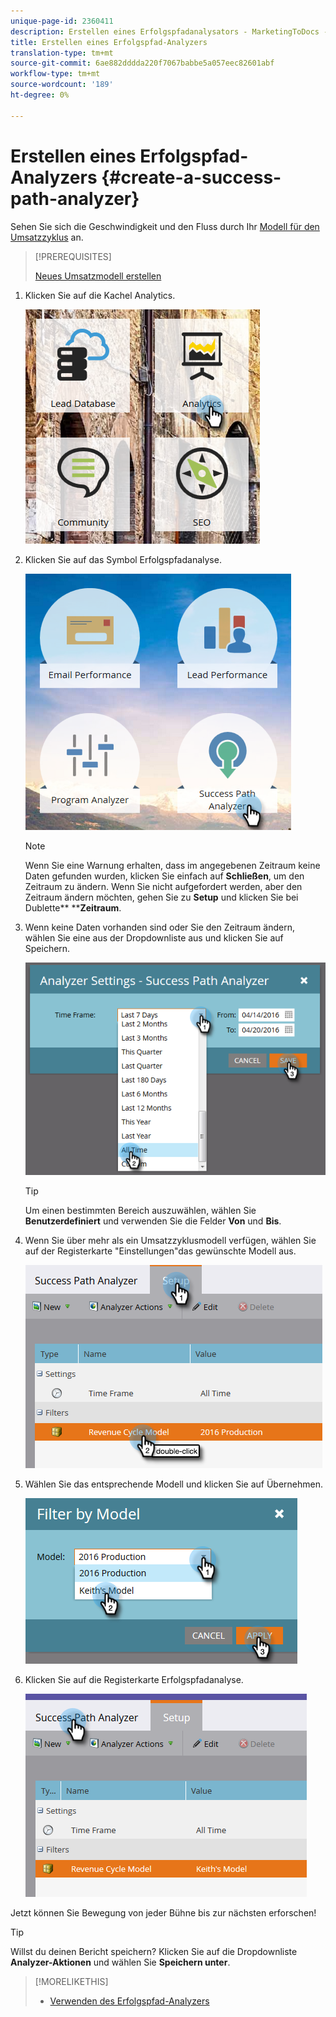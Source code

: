 ```yaml
---
unique-page-id: 2360411
description: Erstellen eines Erfolgspfadanalysators - MarketingToDocs - Produktdokumentation
title: Erstellen eines Erfolgspfad-Analyzers
translation-type: tm+mt
source-git-commit: 6ae882dddda220f7067babbe5a057eec82601abf
workflow-type: tm+mt
source-wordcount: '189'
ht-degree: 0%

---
```



# Erstellen eines Erfolgspfad-Analyzers {#create-a-success-path-analyzer}

Sehen Sie sich die Geschwindigkeit und den Fluss durch Ihr [Modell für den Umsatzzyklus](https://docs.marketo.com/display/docs/revenue+cycle+analytics) an.

>[!PREREQUISITES]
>
>[Neues Umsatzmodell erstellen](create-a-new-revenue-model.md)

1. Klicken Sie auf die Kachel Analytics.

   ![](assets/one.png)

1. Klicken Sie auf das Symbol Erfolgspfadanalyse.

   ![](assets/two.png)

   >[!NOTE]
   >
   >Wenn Sie eine Warnung erhalten, dass im angegebenen Zeitraum keine Daten gefunden wurden, klicken Sie einfach auf **Schließen**, um den Zeitraum zu ändern. Wenn Sie nicht aufgefordert werden, aber den Zeitraum ändern möchten, gehen Sie zu **Setup** und klicken Sie bei Dublette** ****Zeitraum**.

1. Wenn keine Daten vorhanden sind oder Sie den Zeitraum ändern, wählen Sie eine aus der Dropdownliste aus und klicken Sie auf Speichern.

   ![](assets/timeframe.png)

   >[!TIP]
   >
   >Um einen bestimmten Bereich auszuwählen, wählen Sie **Benutzerdefiniert** und verwenden Sie die Felder **Von** und **Bis**.

1. Wenn Sie über mehr als ein Umsatzzyklusmodell verfügen, wählen Sie auf der Registerkarte &quot;Einstellungen&quot;das gewünschte Modell aus.

   ![](assets/four.png)

1. Wählen Sie das entsprechende Modell und klicken Sie auf Übernehmen.

   ![](assets/five.png)

1. Klicken Sie auf die Registerkarte Erfolgspfadanalyse.

   ![](assets/success-tab.png)

Jetzt können Sie Bewegung von jeder Bühne bis zur nächsten erforschen!

>[!TIP]
>
>Willst du deinen Bericht speichern? Klicken Sie auf die Dropdownliste **Analyzer-Aktionen** und wählen Sie **Speichern unter**.

>[!MORELIKETHIS]
>
>* [Verwenden des Erfolgspfad-Analyzers](using-the-success-path-analyzer.md)

>




